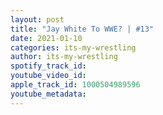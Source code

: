 ```yaml
---
layout: post
title: "Jay White To WWE? | #13"
date: 2021-01-10
categories: its-my-wrestling
author: its-my-wrestling
spotify_track_id: 
youtube_video_id: 
apple_track_id: 1000504989596
youtube_metadata: 
---
```

